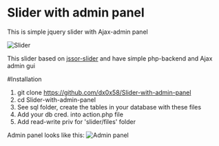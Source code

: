 Slider with admin panel
=======================

This is simple jquery slider with Ajax-admin panel

![Slider](http://i.imgur.com/DPgfzQd.png)

This slider based on [jssor-slider](https://github.com/jssor/jquery-slider) and have simple php-backend and Ajax admin gui 

#Installation
1. git clone https://github.com/dx0x58/Slider-with-admin-panel
2. cd Slider-with-admin-panel
3. See sql folder, create the tables in your database with these files
4. Add your db cred. into action.php file 
5. Add read-write priv for 'slider/files' folder

Admin panel looks like this:
![Admin panel](http://i.imgur.com/scea1OZ.png)
